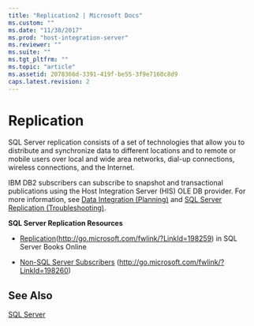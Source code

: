 ```yaml
---
title: "Replication2 | Microsoft Docs"
ms.custom: ""
ms.date: "11/30/2017"
ms.prod: "host-integration-server"
ms.reviewer: ""
ms.suite: ""
ms.tgt_pltfrm: ""
ms.topic: "article"
ms.assetid: 2078366d-3391-419f-be55-3f9e7160c8d9
caps.latest.revision: 2
---
```

# Replication
SQL Server replication consists of a set of technologies that allow you to distribute and synchronize data to different locations and to remote or mobile users over local and wide area networks, dial-up connections, wireless connections, and the Internet.  
  
 IBM DB2 subscribers can subscribe to snapshot and transactional publications using the Host Integration Server (HIS) OLE DB provider. For more information, see [Data Integration (Planning)](../HIS2010/data-integration-planning-2.md) and [SQL Server Replication (Troubleshooting)](../HIS2010/sql-server-replication-troubleshooting-2.md).  
  
 **SQL Server Replication Resources**  
  
-   [Replication](http://go.microsoft.com/fwlink/?LinkId=198259)(http://go.microsoft.com/fwlink/?LinkId=198259) in SQL Server Books Online  
  
-   [Non-SQL Server Subscribers](http://go.microsoft.com/fwlink/?LinkId=198260) (http://go.microsoft.com/fwlink/?LinkId=198260)  
  
## See Also  
 [SQL Server](../HIS2010/sql-server1.md)